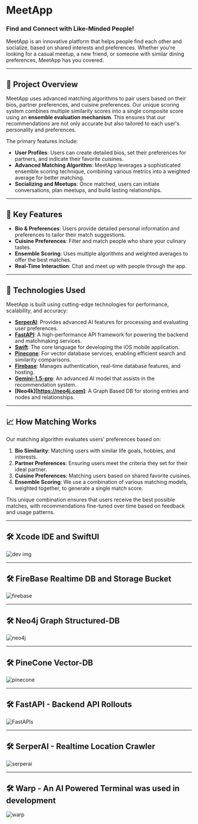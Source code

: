 # MeetApp

### **Find and Connect with Like-Minded People!**

MeetApp is an innovative platform that helps people find each other and socialize, based on shared interests and preferences. Whether you're looking for a casual meetup, a new friend, or someone with similar dining preferences, MeetApp has you covered.

---

## 🚀 **Project Overview**

MeetApp uses advanced matching algorithms to pair users based on their bios, partner preferences, and cuisine preferences. Our unique scoring system combines multiple similarity scores into a single composite score using an **ensemble evaluation mechanism**. This ensures that our recommendations are not only accurate but also tailored to each user's personality and preferences.

The primary features include:
- **User Profiles**: Users can create detailed bios, set their preferences for partners, and indicate their favorite cuisines.
- **Advanced Matching Algorithm**: MeetApp leverages a sophisticated ensemble scoring technique, combining various metrics into a weighted average for better matching.
- **Socializing and Meetups**: Once matched, users can initiate conversations, plan meetups, and build lasting relationships.

---

## 🧠 **Key Features**

- **Bio & Preferences**: Users provide detailed personal information and preferences to tailor their match suggestions.
- **Cuisine Preferences**: Filter and match people who share your culinary tastes.
- **Ensemble Scoring**: Uses multiple algorithms and weighted averages to offer the best matches.
- **Real-Time Interaction**: Chat and meet up with people through the app.

---

## 🔧 **Technologies Used**

MeetApp is built using cutting-edge technologies for performance, scalability, and accuracy:

- **[SerperAI](https://serper.dev/)**: Provides advanced AI features for processing and evaluating user preferences.
- **[FastAPI](https://fastapi.tiangolo.com/)**: A high-performance API framework for powering the backend and matchmaking services.
- **[Swift](https://developer.apple.com/swift/)**: The core language for developing the iOS mobile application.
- **[Pinecone](https://www.pinecone.io/)**: For vector database services, enabling efficient search and similarity comparisons.
- **[Firebase](https://firebase.google.com/)**: Manages authentication, real-time database features, and hosting.
- **[Gemini-1.5-pro](https://example.com)**: An advanced AI model that assists in the recommendation system.
- **[Neo4k][https://neo4j.com]**: A Graph Based DB for storing entries and nodes and relationships.
---

## 📈 **How Matching Works**

Our matching algorithm evaluates users' preferences based on:

1. **Bio Similarity**: Matching users with similar life goals, hobbies, and interests.
2. **Partner Preferences**: Ensuring users meet the criteria they set for their ideal partner.
3. **Cuisine Preferences**: Matching users based on shared favorite cuisines.
4. **Ensemble Scoring**: We use a combination of various matching models, weighted together, to generate a single match score.

This unique combination ensures that users receive the best possible matches, with recommendations fine-tuned over time based on feedback and usage patterns.

---

## 🛠️ **Xcode IDE and SwiftUI**
![dev img](dev-env.png)

---

## 🛠️ **FireBase Realtime DB and Storage Bucket**
![firebase](meetapp-realtimedb.png)

---

## 🛠️ **Neo4j Graph Structured-DB**
![neo4j](graph-db.png)

---

## 🛠️ **PineCone Vector-DB**
![pinecone](pinecone-dash.png)


---

## 🛠️ **FastAPI - Backend API Rollouts**
![FastAPIs](fastapi-rollouts.png)

---

## 🛠️ **SerperAI - Realtime Location Crawler**
![serperai](serperai-dashboard.png)

---

## 🛠️ **Warp - An AI Powered Terminal was used in development**
![warp](warp-ui.png)





